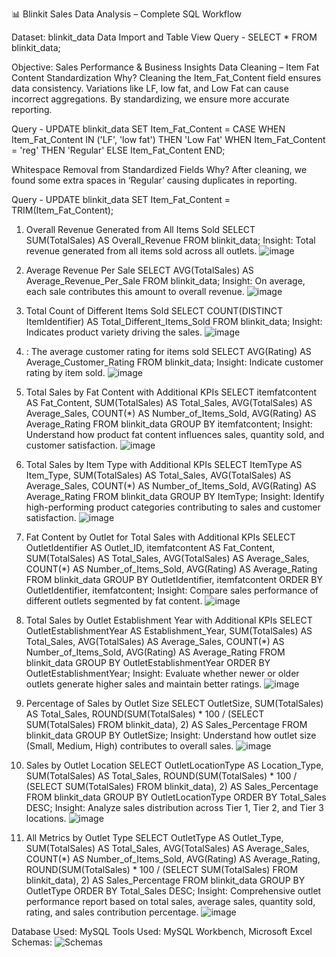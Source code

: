 📊 Blinkit Sales Data Analysis – Complete SQL Workflow

Dataset: blinkit_data
Data Import and Table View
Query -
SELECT * FROM blinkit_data;

Objective: Sales Performance & Business Insights
Data Cleaning – Item Fat Content Standardization
Why?
Cleaning the Item_Fat_Content field ensures data consistency. Variations like LF, low fat, and Low Fat can cause incorrect aggregations. By standardizing, we ensure more accurate reporting.

Query -
UPDATE blinkit_data
SET Item_Fat_Content = 
    CASE 
        WHEN Item_Fat_Content IN ('LF', 'low fat') THEN 'Low Fat'
        WHEN Item_Fat_Content = 'reg' THEN 'Regular'
        ELSE Item_Fat_Content
    END;

Whitespace Removal from Standardized Fields
Why?
After cleaning, we found some extra spaces in ‘Regular’ causing duplicates in reporting.

Query - 
UPDATE blinkit_data
SET Item_Fat_Content = TRIM(Item_Fat_Content);

1. Overall Revenue Generated from All Items Sold
SELECT SUM(TotalSales) AS Overall_Revenue
FROM blinkit_data;
Insight: Total revenue generated from all items sold across all outlets.    ![image](https://github.com/user-attachments/assets/1b844dad-1f20-43e2-85b9-2a029c4fb0d0)

2. Average Revenue Per Sale
SELECT AVG(TotalSales) AS Average_Revenue_Per_Sale
FROM blinkit_data;
Insight: On average, each sale contributes this amount to overall revenue.    ![image](https://github.com/user-attachments/assets/9197ef79-2114-45d1-a0b1-019e45ce37e9)


3. Total Count of Different Items Sold
SELECT COUNT(DISTINCT ItemIdentifier) AS Total_Different_Items_Sold
FROM blinkit_data;
Insight: Indicates product variety driving the sales.    ![image](https://github.com/user-attachments/assets/a1eeb89e-c868-4155-8588-a3a3e47163a1)

 4. : The average customer rating for items sold
SELECT 
    AVG(Rating) AS Average_Customer_Rating
FROM 
    blinkit_data;
 Insight: Indicate customer rating by item sold.    ![image](https://github.com/user-attachments/assets/0ae813ac-8772-4de3-bd21-d7ec2bf8f991)


5. Total Sales by Fat Content with Additional KPIs
SELECT 
    itemfatcontent AS Fat_Content,
    SUM(TotalSales) AS Total_Sales,
    AVG(TotalSales) AS Average_Sales,
    COUNT(*) AS Number_of_Items_Sold,
    AVG(Rating) AS Average_Rating
FROM 
    blinkit_data
GROUP BY 
    itemfatcontent;
Insight: Understand how product fat content influences sales, quantity sold, and customer satisfaction.    ![image](https://github.com/user-attachments/assets/8a398044-09ca-4c5f-81d6-cea273147f1e)

6. Total Sales by Item Type with Additional KPIs
SELECT 
    ItemType AS Item_Type,
    SUM(TotalSales) AS Total_Sales,
    AVG(TotalSales) AS Average_Sales,
    COUNT(*) AS Number_of_Items_Sold,
    AVG(Rating) AS Average_Rating
FROM 
    blinkit_data
GROUP BY 
    ItemType;
Insight: Identify high-performing product categories contributing to sales and customer satisfaction.    ![image](https://github.com/user-attachments/assets/721684bb-8e2d-4dcf-b8d8-714989393e52)

7. Fat Content by Outlet for Total Sales with Additional KPIs
SELECT 
    OutletIdentifier AS Outlet_ID,
    itemfatcontent AS Fat_Content,
    SUM(TotalSales) AS Total_Sales,
    AVG(TotalSales) AS Average_Sales,
    COUNT(*) AS Number_of_Items_Sold,
    AVG(Rating) AS Average_Rating
FROM 
    blinkit_data
GROUP BY 
    OutletIdentifier, itemfatcontent
ORDER BY 
    OutletIdentifier, itemfatcontent;
Insight: Compare sales performance of different outlets segmented by fat content.    ![image](https://github.com/user-attachments/assets/785e16b1-1233-4af8-8db3-096463937402)

8. Total Sales by Outlet Establishment Year with Additional KPIs
SELECT 
    OutletEstablishmentYear AS Establishment_Year,
    SUM(TotalSales) AS Total_Sales,
    AVG(TotalSales) AS Average_Sales,
    COUNT(*) AS Number_of_Items_Sold,
    AVG(Rating) AS Average_Rating
FROM 
    blinkit_data
GROUP BY 
    OutletEstablishmentYear
ORDER BY 
    OutletEstablishmentYear;
Insight: Evaluate whether newer or older outlets generate higher sales and maintain better ratings.    ![image](https://github.com/user-attachments/assets/4de37372-7ece-4e2b-a49c-32b6fc46839a)


9. Percentage of Sales by Outlet Size
SELECT 
    OutletSize,
    SUM(TotalSales) AS Total_Sales,
    ROUND(SUM(TotalSales) * 100 / (SELECT SUM(TotalSales) FROM blinkit_data), 2) AS Sales_Percentage
FROM 
    blinkit_data
GROUP BY 
    OutletSize;
Insight: Understand how outlet size (Small, Medium, High) contributes to overall sales.    ![image](https://github.com/user-attachments/assets/96a7465a-0007-4247-b577-e2d07ec4e9dc)

10. Sales by Outlet Location
SELECT 
    OutletLocationType AS Location_Type,
    SUM(TotalSales) AS Total_Sales,
    ROUND(SUM(TotalSales) * 100 / (SELECT SUM(TotalSales) FROM blinkit_data), 2) AS Sales_Percentage
FROM 
    blinkit_data
GROUP BY 
    OutletLocationType
ORDER BY 
    Total_Sales DESC;
Insight: Analyze sales distribution across Tier 1, Tier 2, and Tier 3 locations.    ![image](https://github.com/user-attachments/assets/d8d53754-5de5-4a93-87c9-0f8cdce57e93)

11. All Metrics by Outlet Type
SELECT 
    OutletType AS Outlet_Type,
    SUM(TotalSales) AS Total_Sales,
    AVG(TotalSales) AS Average_Sales,
    COUNT(*) AS Number_of_Items_Sold,
    AVG(Rating) AS Average_Rating,
    ROUND(SUM(TotalSales) * 100 / (SELECT SUM(TotalSales) FROM blinkit_data), 2) AS Sales_Percentage
FROM 
    blinkit_data
GROUP BY 
    OutletType
ORDER BY 
    Total_Sales DESC;
Insight: Comprehensive outlet performance report based on total sales, average sales, quantity sold, rating, and sales contribution percentage.
![image](https://github.com/user-attachments/assets/ea446289-f1ad-4dec-878e-d7c7d989aacb)


Database Used: MySQL
Tools Used: MySQL Workbench, Microsoft Excel
Schemas:
     ![Schemas](https://github.com/user-attachments/assets/9ac30af9-9b15-4821-9a74-684049ffbba4)
